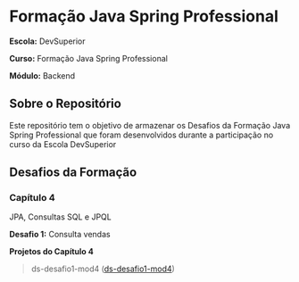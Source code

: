 # Formação Java Spring Professional

**Escola:** DevSuperior

**Curso:** Formação Java Spring Professional

**Módulo:** Backend

## Sobre o Repositório

Este repositório tem o objetivo de armazenar os Desafios da Formação Java Spring Professional que foram desenvolvidos durante a participação no curso da Escola DevSuperior

## Desafios da Formação

### Capítulo 4

JPA, Consultas SQL e JPQL

**Desafio 1:** Consulta vendas

**Projetos do Capítulo 4**

> ds-desafio1-mod4 ([ds-desafio1-mod4](https://github.com/eritonsgomes/ds-desafio1-mod4))
